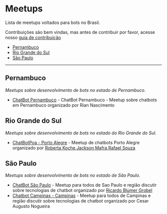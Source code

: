 # Meetups

Lista de meetups voltados para bots no Brasil.

Contribuições são bem vindas, mas antes de contribuir por favor, acesse nosso [guia de contribuição](https://github.com/botsbrasil/meetups/blob/master/CONTRIBUTING.md)


- [Pernambuco](#pernambuco)
- [Rio Grande do Sul](#rio-grande-do-sul)
- [São Paulo](#são-paulo)

----


## Pernambuco
*Meetups sobre desenvolvimento de bots no estado de Pernambuco.*

- [ChatBot Pernambuco](https://www.facebook.com/groups/247260785715123/) -  ChatBot Pernambuco - Meetup sobre chatbots em Pernambuco organizado por Rian Nascimento


## Rio Grande do Sul
*Meetups sobre desenvolvimento de bots no estado do Rio Grande do Sul.*

- [ChatBotPoa - Porto Alegre](https://www.meetup.com/Meetup-de-chatbots-Porto-Alegre/) - Meetup de chatbots Porto Alegre organizado por [Roberta Koche](https://twitter.com/rokoche),[Jackson Mafra](https://twitter.com/jacksonfdam),[Rafael Souza](https://twitter.com/rafael_psouza)

## São Paulo
*Meetups sobre desenvolvimento de bots no estado de São Paulo.*

- [ChatBot São Paulo](#) - Meetup para todos de Sao Paulo e região discutir sobre tecnologias de chatbot organizado por [Ricardo Blumer Grobel](https://github.com/grobelr)
- [Chatbot Campinas - Campinas](https://www.meetup.com/Chatbot-Campinas/) - Meetup para todos de Campinas e região discutir sobre tecnologias de chatbot organizado por Cesar Augusto Nogueira
